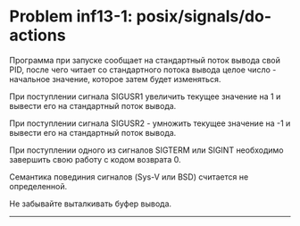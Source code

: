 **Problem inf13-1: posix/signals/do-actions**
===============================================

Программа при запуске сообщает на стандартный поток вывода свой PID, после чего читает со стандартного потока вывода целое число - начальное значение, которое затем будет изменяться.


При поступлении сигнала SIGUSR1 увеличить текущее значение на 1 и вывести его на стандартный поток вывода.

При поступлении сигнала SIGUSR2 - умножить текущее значение на -1 и вывести его на стандартный поток вывода.

При поступлении одного из сигналов SIGTERM или SIGINT необходимо завершить свою работу с кодом возврата 0.

Семантика повединия сигналов (Sys-V или BSD) считается не определенной.

Не забывайте выталкивать буфер вывода.

***
